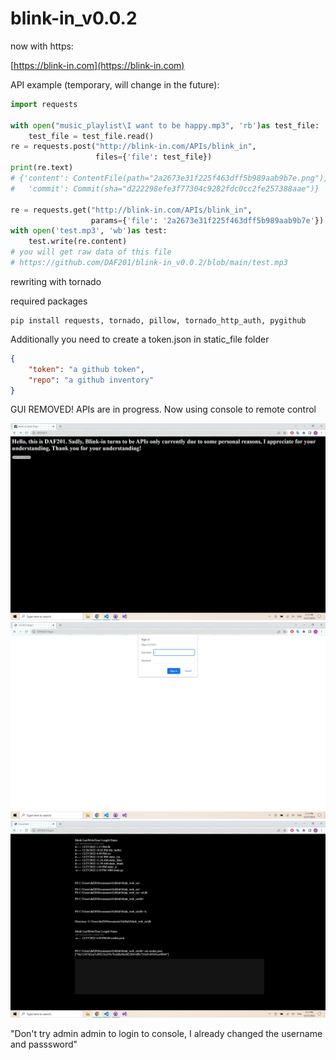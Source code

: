 # blink-in_v0.0.2

now with https:

[https://blink-in.com](https://blink-in.com)

API example (temporary, will change in the future):

```python
import requests

with open("music_playlist\I want to be happy.mp3", 'rb')as test_file:
    test_file = test_file.read()
re = requests.post("http://blink-in.com/APIs/blink_in",
                   files={'file': test_file})
print(re.text)
# {'content': ContentFile(path="2a2673e31f225f463dff5b989aab9b7e.png"), \
#   'commit': Commit(sha="d222298efe3f77304c9282fdc0cc2fe257388aae")}

re = requests.get("http://blink-in.com/APIs/blink_in",
                  params={'file': '2a2673e31f225f463dff5b989aab9b7e'})
with open('test.mp3', 'wb')as test:
    test.write(re.content)
# you will get raw data of this file 
# https://github.com/DAF201/blink-in_v0.0.2/blob/main/test.mp3
```

rewriting with tornado

required packages

```shell
pip install requests, tornado, pillow, tornado_http_auth, pygithub
```

Additionally you need to create a token.json in static_file folder

```json
{
    "token": "a github token",
    "repo": "a github inventory"
}
```

GUI REMOVED! APIs are in progress. Now using console to remote control

![](https://github.com/DAF201/blink-in_v0.0.2/blob/main/images/Screenshot%20(149).png)
![](https://github.com/DAF201/blink-in_v0.0.2/blob/main/images/Screenshot%20(150).png)
![](https://github.com/DAF201/blink-in_v0.0.2/blob/main/images/Screenshot%20(151).png)

"Don't try admin admin to login to console, I already changed the username and passsword"
